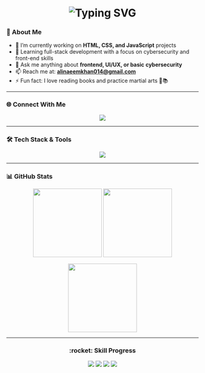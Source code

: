 <h1 align="center">
  <img src="https://readme-typing-svg.demolab.com?font=Fira+Code&weight=500&size=26&pause=1000&color=#149414&center=true&vCenter=true&width=600&lines=Hey+%F0%9F%91%8B%2C+Ali+Naeem+Here;Frontend+Dev+%F0%9F%9A%80+%7C+Cybersecurity+Student;Crafting+Modern+UIs+with+TailwindCSS;Learning+JS+and+Backend+Techs+%F0%9F%92%BB;Code.+Create.+Conquer." alt="Typing SVG" />
</h1>

### :rocket: About Me
- :telescope: I’m currently working on <strong>HTML, CSS, and JavaScript</strong> projects  
- :seedling: Learning full-stack development with a focus on cybersecurity and front-end skills  
- :speech_balloon: Ask me anything about <strong>frontend, UI/UX, or basic cybersecurity</strong>  
- :mailbox: Reach me at: <strong>alinaeemkhan014@gmail.com</strong>  
- :zap: Fun fact: I love reading books and practice martial arts 🥋📚  

---

### :globe_with_meridians: Connect With Me
<p align="center">
  <a href="mailto:alinaeemkhan014@gmail.com">
    <img src="https://img.shields.io/badge/Gmail-alinaeemkhan014@gmail.com-D14836?style=for-the-badge&logo=gmail&logoColor=white"/>
  </a>
</p>

---

### :hammer_and_wrench: Tech Stack & Tools
<p align="center">
  <img src="https://skillicons.dev/icons?i=html,css,js,react,tailwind,git,github,vscode,figma,linux,npm,vercel&perline=8" />
</p>

---

### :bar_chart: GitHub Stats
<p align="center">
  <img src="https://github-readme-stats.vercel.app/api?username=alinaeem-011&show_icons=true&theme=tokyonight&hide=issues&border_radius=10" height="180"/>
  <img src="https://github-readme-stats.vercel.app/api/top-langs/?username=alinaeem-011&layout=compact&theme=tokyonight&border_radius=10" height="180"/>
</p>
<p align="center">
  <img src="https://github-readme-streak-stats.herokuapp.com?user=alinaeem-011&theme=tokyonight&date_format=M%20j%5B%2C%20Y%5D&border_radius=10" height="180"/>
</p>

---

<h3 align="center">:rocket: Skill Progress</h3>
<p align="center">
  <img src="https://img.shields.io/badge/HTML-Intermediate-%23E34F26?style=for-the-badge&logo=html5&logoColor=white" />
  <img src="https://img.shields.io/badge/CSS-Intermediate-%231572B6?style=for-the-badge&logo=css3&logoColor=white" />
  <img src="https://img.shields.io/badge/JavaScript-Beginner-%23F7DF1E?style=for-the-badge&logo=javascript&logoColor=black" />
  <img src="https://img.shields.io/badge/TailwindCSS-Learning-%2338BDF8?style=for-the-badge&logo=tailwindcss&logoColor=white" />
</p>
